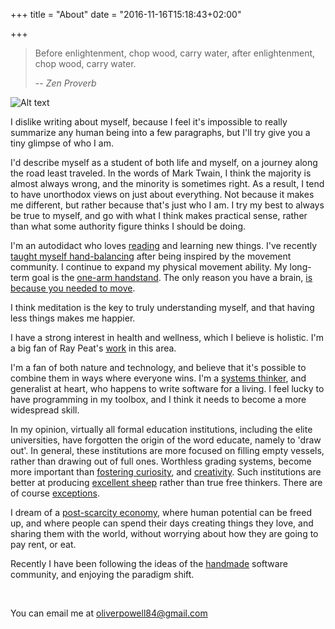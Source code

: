 +++
title = "About"
date = "2016-11-16T15:18:43+02:00"

+++

>Before enlightenment, chop wood, carry water, after enlightenment, chop wood, carry water.
>
> -- <cite>Zen Proverb</cite>

![Alt text](/images/hs_art.jpg)

I dislike writing about myself, because I feel it's impossible to really
summarize any human being into a few paragraphs, but I'll try give you a tiny
glimpse of who I am.

I'd describe myself as a student of both life and myself, on a journey along the
road least traveled. In the words of Mark Twain, I think the majority is almost
always wrong, and the minority is sometimes right. As a result, I tend to have
unorthodox views on just about everything. Not because it makes me different,
but rather because that's just who I am. I try my best to always be true to
myself, and go with what I think makes practical sense, rather than what some
authority figure thinks I should be doing.

I'm an autodidact who
loves [reading](http://www.goodreads.com/user/show/27235915-oliver-powell) and
learning new things. I've
recently
[taught myself hand-balancing](https://www.instagram.com/oliverpowell84/) after
being inspired by the movement community. I continue to expand my physical
movement ability. My long-term goal is
the [one-arm handstand](https://www.instagram.com/p/BLPfcY7l10f/?taken-by=yuri_marmerstein&hl=en). The only
reason you have a brain, [is because you needed to move](https://www.youtube.com/watch?v=7s0CpRfyYp8).

I think meditation is the key to truly understanding myself, and that having
less things makes me happier.

I have a strong interest in health and wellness, which I believe is holistic.
I'm a big fan of Ray Peat's [work](http://raypeat.com/) in this area.

I'm a fan of both nature and technology, and believe that it's possible to
combine them in ways where everyone wins. I'm
a [systems thinker](https://en.wikipedia.org/wiki/Systems_thinking), and
generalist at heart, who happens to write software for a living. I feel lucky to
have programming in my toolbox, and I think it needs to become a more widespread
skill.

In my opinion, virtually all formal education institutions, including the elite
universities, have forgotten the origin of the word educate, namely to 'draw
out'. In general, these institutions are more focused on filling empty vessels,
rather than drawing out of full ones. Worthless grading systems, become more
important
than
[fostering curiosity](https://www.ted.com/talks/shimon_schocken_the_self_organizing_computer_course),
and
[creativity](https://www.ted.com/talks/ken_robinson_says_schools_kill_creativity).
Such institutions are better at
producing
[excellent sheep](http://www.goodreads.com/book/show/18775383-excellent-sheep)
rather than true free thinkers. There are of
course [exceptions](https://www.youtube.com/watch?v=DZQe73IXZtU).

I dream of
a [post-scarcity economy](https://en.wikipedia.org/wiki/Post-scarcity_economy),
where human potential can be freed up, and where people can spend their days
creating things they love, and sharing them with the world, without worrying
about how they are going to pay rent, or eat.

Recently I have been following the ideas of
the [handmade](http://static.chronal.net/hmh/manifesto.html) software community,
and enjoying the paradigm shift.

<br>

You can email me at [oliverpowell84@gmail.com](mailto:oliverpowell84@gmail.com)
